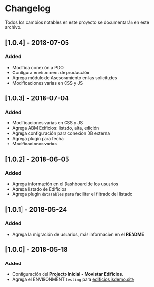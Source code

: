 # Changelog
Todos los cambios notables en este proyecto se documentarán en este archivo.

## [1.0.4] - 2018-07-05
### Added
- Modifica conexión a PDO
- Configura environment de producción
- Agrega módulo de Asesoramiento en las solicitudes
- Modificaciones varias en CSS y JS

## [1.0.3] - 2018-07-04
### Added
- Modificaciones varias en CSS y JS
- Agrega ABM Edificios: listado, alta, edición
- Agrega configuración para conexion DB externa
- Agrega plugin para fecha
- Modificaciones varias

## [1.0.2] - 2018-06-05
### Added
- Agrega información en el Dashboard de los usuarios
- Agrega listado de Edificios
- Agrega plugin `dataTables` para facilitar el filtrado del listado

## [1.0.1] - 2018-05-24
### Added
- Agrega la migración de usuarios, más información en el **README**

## [1.0.0] - 2018-05-18
### Added
- Configuración del **Projecto Inicial - Movistar Edificios**.
- Agrega el ENVIRONMENT `testing` para [edificios.isdemo.site](https://edificios.isdemo.site)

